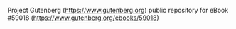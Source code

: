 Project Gutenberg (https://www.gutenberg.org) public repository for
eBook #59018 (https://www.gutenberg.org/ebooks/59018)
